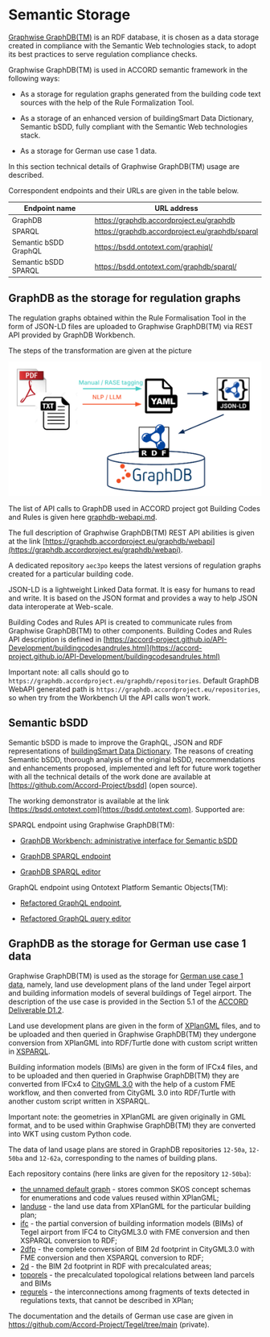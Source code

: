 # Semantic Storage

[Graphwise GraphDB(TM)](https://graphdb.ontotext.com) is an RDF database, it is chosen as a data storage created in compliance with the Semantic Web technologies stack, to adopt its best practices to serve regulation compliance checks. 

Graphwise GraphDB(TM) is used in ACCORD semantic framework in the following ways:  

- As a storage for regulation graphs generated from the building code text sources with the help of the Rule Formalization Tool. 

- As a storage of an enhanced version of buildingSmart Data Dictionary, Semantic bSDD, fully compliant with the Semantic Web technologies stack. 

- As a storage for German use case 1 data.

In this section technical details of Graphwise GraphDB(TM) usage are described. 

Correspondent endpoints and their URLs are given in the table below.

|Endpoint name |URL address |
|--------------|------------|
|GraphDB | https://graphdb.accordproject.eu/graphdb |
|SPARQL  | https://graphdb.accordproject.eu/graphdb/sparql |
|Semantic bSDD GraphQL | https://bsdd.ontotext.com/graphiql/ |
|Semantic bSDD SPARQL  | https://bsdd.ontotext.com/graphdb/sparql/ |

## GraphDB as the storage for regulation graphs 

The regulation graphs obtained within the Rule Formalisation Tool in the form of JSON-LD files are uploaded to Graphwise GraphDB(TM) via REST API provided by GraphDB Workbench. 

The steps of the transformation are given at the picture

![](./ACCORD-Regulations-to-GraphDB.png)

The list of API calls to GraphDB used in ACCORD project got Building Codes and Rules is given here [graphdb-webapi.md](https://github.com/Accord-Project/API-Development/blob/main/BuildingCodesAndRules/graphdb-webapi.md).

The full description of Graphwise GraphDB(TM) REST API abilities is given at the link [https://graphdb.accordproject.eu/graphdb/webapi](https://graphdb.accordproject.eu/graphdb/webapi). 

A dedicated repository `aec3po` keeps the latest versions of regulation graphs created for a particular building code.  

JSON-LD is a lightweight Linked Data format. It is easy for humans to read and write. It is based on the JSON format and provides a way to help JSON data interoperate at Web-scale. 

Building Codes and Rules API is created to communicate rules from Graphwise GraphDB(TM) to other components. Building Codes and Rules API description is defined in [https://accord-project.github.io/API-Development/buildingcodesandrules.html](https://accord-project.github.io/API-Development/buildingcodesandrules.html)

Important note: all calls should go to `https://graphdb.accordproject.eu/graphdb/repositories`. Default GraphDB WebAPI generated path is `https://graphdb.accordproject.eu/repositories`, so when try from the Workbench UI the API calls won't work. 

## Semantic bSDD

Semantic bSDD is made to improve the GraphQL, JSON and RDF representations of [buildingSmart Data Dictionary](https://www.buildingsmart.org/users/services/buildingsmart-data-dictionary/). The reasons of creating Semantic bSDD, thorough analysis of the original bSDD, recommendations and enhancements proposed, implemented and left for future work together with all the technical details of the work done are available at [https://github.com/Accord-Project/bsdd] (open source). 

The working demonstrator is available at the link [https://bsdd.ontotext.com](https://bsdd.ontotext.com). Supported are: 

SPARQL endpoint using Graphwise GraphDB(TM): 

- [GraphDB Workbench: administrative interface for Semantic bSDD](https://bsdd.ontotext.com/graphdb)

- [GraphDB SPARQL endpoint](https://bsdd.ontotext.com/graphdb/repositories/bsdd)

- [GraphDB SPARQL editor](https://bsdd.ontotext.com/graphdb/sparql) 

GraphQL endpoint using Ontotext Platform Semantic Objects(TM):  

- [Refactored GraphQL endpoint](https://bsdd.ontotext.com/graphql), 

- [Refactored GraphQL query editor](https://bsdd.ontotext.com/graphiql) 

## GraphDB as the storage for German use case 1 data 

Graphwise GraphDB(TM) is used as the storage for [German use case 1 data](https://accordproject.eu/wp-content/uploads/2023/09/ACCORD_D1.2_ACCORD-Framework-and-User-Requirements-Specification.pdf), namely, land use development plans of the land under Tegel airport and building information models of several buildings of Tegel airport. The description of the use case is provided in the Section 5.1 of the [ACCORD Deliverable D1.2](https://accordproject.eu/wp-content/uploads/2023/09/ACCORD_D1.2_ACCORD-Framework-and-User-Requirements-Specification.pdf). 

Land use development plans are given in the form of [XPlanGML](https://xleitstelle.de/xplanung/ueber_xplanung) files, and to be uploaded and then queried in Graphwise GraphDB(TM) they undergone conversion from XPlanGML into RDF/Turtle done with custom script written in [XSPARQL](https://www.w3.org/submissions/xsparql-language-specification/). 

Building information models (BIMs) are given in the form of IFCx4 files, and to be uploaded and then queried in Graphwise GraphDB(TM) they are converted from IFCx4 to [CityGML 3.0](https://www.ogc.org/publications/standard/citygml/) with the help of a custom FME workflow, and then converted from CityGML 3.0 into RDF/Turtle with another custom script written in XSPARQL. 

Important note: the geometries in XPlanGML are given originally in GML format, and to be used within Graphwise GraphDB(TM) they are converted into WKT using custom Python code. 

The data of land usage plans are stored in GraphDB repositories `12-50a`, `12-50ba` and `12-62a`, corresponding to the names of building plans.

Each repository contains (here links are given for the repository `12-50ba`):

- [the unnamed default graph](https://graphdb.accordproject.eu/graphdb/resource?uri=http%3A%2F%2Fwww.openrdf.org%2Fschema%2Fsesame%23nil&role=context) - stores common SKOS concept schemas for enumerations and code values reused within XPlanGML;
- [landuse](https://graphdb.accordproject.eu/resource/tegel/12-50ba/landuse/) - the land use data from XPlanGML for the particular building plan;
- [ifc](https://graphdb.accordproject.eu/resource/tegel/12-50ba/ifc/) - the partial conversion of building information models (BIMs) of Tegel airport from IFC4 to CityGML3.0 with FME conversion and then XSPARQL conversion to RDF;
- [2dfp](https://graphdb.accordproject.eu/resource/tegel/12-50ba/2dfp/) - the complete conversion of BIM 2d footprint in CityGML3.0 with FME conversion and then XSPARQL conversion to RDF;
- [2d](https://graphdb.accordproject.eu/resource/tegel/12-50ba/2d/) - the BIM 2d footprint in RDF with precalculated areas;
- [toporels](https://graphdb.accordproject.eu/resource/tegel/12-50ba/toporels) - the precalculated topological relations between land parcels and BIMs
- [regurels](https://graphdb.accordproject.eu/resource/tegel/12-50ba/regurels) - the interconnections among fragments of texts detected in regulations texts, that cannot be described in XPlan;

The documentation and the details of German use case are given in https://github.com/Accord-Project/Tegel/tree/main (private). 

